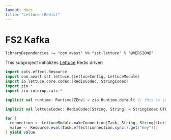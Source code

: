 ```yaml
---
layout: docs
title: "Lettuce (Redis)"
---
```


# FS2 Kafka

`libraryDependencies += "com.avast" %% "sst-lettuce" % "@VERSION@"`

This subproject initializes [Lettuce](https://lettuce.io) Redis driver:

```scala mdoc:silent
import cats.effect.Resource
import com.avast.sst.lettuce.{LettuceConfig, LettuceModule}
import io.lettuce.core.codec.{RedisCodec, StringCodec}
import zio.*
import zio.interop.catz.*

implicit val runtime: Runtime[ZEnv] = zio.Runtime.default // this is just needed in example

implicit val lettuceCodec: RedisCodec[String, String] = StringCodec.UTF8

for {
  connection <- LettuceModule.makeConnection[Task, String, String](LettuceConfig("redis://localhost"))
  value <- Resource.eval(Task.effect(connection.sync().get("key")))
} yield value
```
